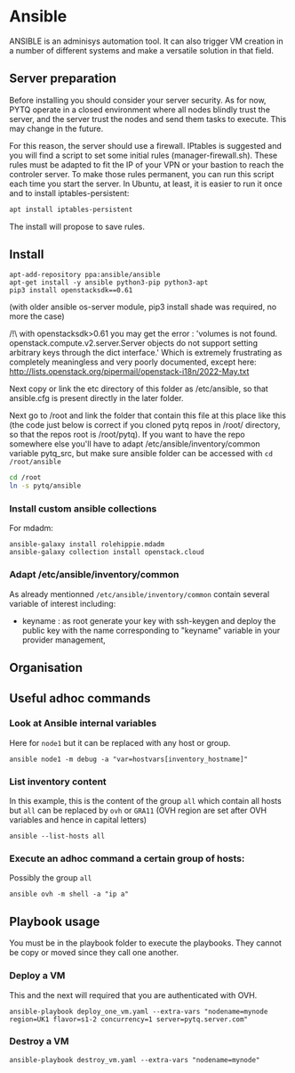 # Ansible

ANSIBLE is an adminisys automation tool. It can also trigger VM creation in
a number of different systems and make a versatile solution in that field.

## Server preparation
Before installing you should consider your server security. As for now, PYTQ
operate in a closed environment where all nodes blindly trust the server, and
the server trust the nodes and send them tasks to execute. This may change in
the future.

For this reason, the server should use a firewall. IPtables is suggested and you
will find a script to set some initial rules (manager-firewall.sh). These rules
must be adapted to fit the IP of your VPN or your bastion to reach the controler
server.
To make those rules permanent, you can run this script each time you start the 
server. In Ubuntu, at least, it is easier to run it once and to install 
iptables-persistent:

```bash
apt install iptables-persistent
```
The install will propose to save rules.

## Install

```
apt-add-repository ppa:ansible/ansible
apt-get install -y ansible python3-pip python3-apt
pip3 install openstacksdk==0.61
```
(with older ansible os-server module, pip3 install shade was required, no more 
the case)

/!\ with openstacksdk>0.61 you may get the error :
'volumes is not found. openstack.compute.v2.server.Server objects do not support setting arbitrary keys through the dict interface.'
Which is extremely frustrating as completely meaningless and very poorly 
documented, except here: http://lists.openstack.org/pipermail/openstack-i18n/2022-May.txt

Next copy or link the etc directory of this folder as /etc/ansible, so that 
ansible.cfg is present directly in the later folder.

Next go to /root and link the folder that contain this file at this place like this
(the code just below is correct if you cloned pytq repos in /root/ directory, so
 that the repos root is /root/pytq). If you want to have the repo somewhere else
you'll have to adapt /etc/ansible/inventory/common variable pytq_src, but make
sure ansible folder can be accessed with `cd /root/ansible`

```bash
cd /root
ln -s pytq/ansible
```
### Install custom ansible collections

For mdadm:
```
ansible-galaxy install rolehippie.mdadm
ansible-galaxy collection install openstack.cloud
```

### Adapt /etc/ansible/inventory/common
As already mentionned `/etc/ansible/inventory/common` contain several variable
of interest including:
- keyname : as root generate your key with ssh-keygen and deploy the public key 
with the name corresponding to "keyname" variable in your provider management,


## Organisation

## Useful adhoc commands

### Look at Ansible internal variables
Here for `node1` but it can be replaced with any host or group.
```
ansible node1 -m debug -a "var=hostvars[inventory_hostname]"
```

### List inventory content
In this example, this is the content of the group `all` which contain all hosts 
but `all` can be replaced by `ovh` or `GRA11` (OVH region are set after OVH
variables and hence in capital letters) 
```
ansible --list-hosts all
```

### Execute an adhoc command a certain group of hosts:
Possibly the group `all`
```
ansible ovh -m shell -a "ip a"
```

## Playbook usage
You must be in the playbook folder to execute the playbooks. They cannot be copy
or moved since they call one another.

### Deploy a VM
This and the next will required that you are authenticated with OVH.

```
ansible-playbook deploy_one_vm.yaml --extra-vars "nodename=mynode region=UK1 flavor=s1-2 concurrency=1 server=pytq.server.com"
```

### Destroy a VM
```
ansible-playbook destroy_vm.yaml --extra-vars "nodename=mynode"
```